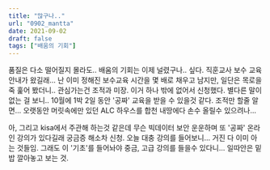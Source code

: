 ```yaml
---
title: "많구나.."
url: "0902_mantta"
date: 2021-09-02
draft: false
tags: ["배움의 기회"]
---
```

품질은 다소 떨어질지 몰라도.. 배움의 기회는 이제 널렸구나.. 싶다. 직훈교사 보수 교육 안내가 왔길래... 난 이미 정해진 보수교육 시간을 몇 배로 채우고 남지만, 일단은 목로을 죽 훑어 봤더니.. 관심가는건 조적과 미장. 이거 하나 밖에 없어서 신청했다. 별다른 말이 없는 걸 보니.. 10월에 1박 2일 동안 '공짜' 교육을 받을 수 있을것 같다. 조적만 할줄 알면... 오랫동안 머릿속에만 있던 ALC 하우스를 합천 내땅에다 손수 올릴수 있으려나...

아, 그리고 kisa에서 주관해 하는것 같은데 무슨 빅데이터 보안 운운하며 또 '공짜' 온라인 강의가 있다길래 궁금증 해소차 신청. 오늘 대충 강의를 들어보니... 거진 다 이미 아는 것들임. 그래도 이 '기초'를 들어놔야 중금, 고급 강의를 들을수 있다니... 일따안은 밑밥 깔아놓고 보는 것.
